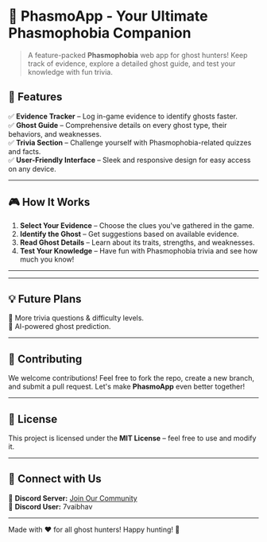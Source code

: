 # 👻 PhasmoApp - Your Ultimate Phasmophobia Companion

> A feature-packed **Phasmophobia** web app for ghost hunters! Keep track of evidence, explore a detailed ghost guide, and test your knowledge with fun trivia.

## 🌟 Features

✅ **Evidence Tracker** – Log in-game evidence to identify ghosts faster.  
✅ **Ghost Guide** – Comprehensive details on every ghost type, their behaviors, and weaknesses.  
✅ **Trivia Section** – Challenge yourself with Phasmophobia-related quizzes and facts.  
✅ **User-Friendly Interface** – Sleek and responsive design for easy access on any device. 

---

## 🎮 How It Works

1. **Select Your Evidence** – Choose the clues you've gathered in the game.
2. **Identify the Ghost** – Get suggestions based on available evidence.
3. **Read Ghost Details** – Learn about its traits, strengths, and weaknesses.
4. **Test Your Knowledge** – Have fun with Phasmophobia trivia and see how much you know!

---

---

## 💡 Future Plans

🔹 More trivia questions & difficulty levels.  
🔹 AI-powered ghost prediction.  

---

## 🤝 Contributing
We welcome contributions! Feel free to fork the repo, create a new branch, and submit a pull request. Let's make **PhasmoApp** even better together!

---

## 📜 License
This project is licensed under the **MIT License** – feel free to use and modify it.

---

## 🔗 Connect with Us
💬 **Discord Server:** [Join Our Community](https://discord.gg/VnbnV3FMDh)  
👤 **Discord User:** 7vaibhav

---

Made with ❤️ for all ghost hunters! Happy hunting! 👻
